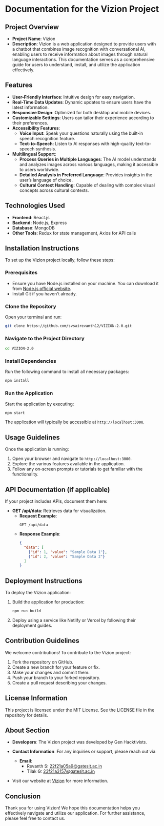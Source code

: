 # Documentation for the Vizion Project

## Project Overview

- **Project Name**: Vizion
- **Description**: Vizion is a web application designed to provide users with a chatbot that combines image recognition with conversational AI, enabling users to receive information about images through natural language interactions. This documentation serves as a comprehensive guide for users to understand, install, and utilize the application effectively.

## Features

- **User-Friendly Interface**: Intuitive design for easy navigation.
- **Real-Time Data Updates**: Dynamic updates to ensure users have the latest information.
- **Responsive Design**: Optimized for both desktop and mobile devices.
- **Customizable Settings**: Users can tailor their experience according to their preferences.
- **Accessibility Features**:
  - **Voice Input**: Speak your questions naturally using the built-in speech recognition feature.
  - **Text-to-Speech**: Listen to AI responses with high-quality text-to-speech synthesis.
- **Multilingual Support**: 
  - **Process Queries in Multiple Languages**: The AI model understands and analyzes images across various languages, making it accessible to users worldwide.
  - **Detailed Analysis in Preferred Language**: Provides insights in the user’s language of choice.
  - **Cultural Context Handling**: Capable of dealing with complex visual concepts across cultural contexts.

## Technologies Used

- **Frontend**: React.js
- **Backend**: Node.js, Express
- **Database**: MongoDB
- **Other Tools**: Redux for state management, Axios for API calls

## Installation Instructions

To set up the Vizion project locally, follow these steps:

### Prerequisites

- Ensure you have Node.js installed on your machine. You can download it from [Node.js official website](https://nodejs.org/).
- Install Git if you haven't already.

### Clone the Repository

Open your terminal and run:
```bash
git clone https://github.com/svsairevanth12/VIZION-2.0.git
```

### Navigate to the Project Directory

```bash
cd VIZION-2.0
```

### Install Dependencies

Run the following command to install all necessary packages:
```bash
npm install
```

### Run the Application

Start the application by executing:
```bash
npm start
```
The application will typically be accessible at `http://localhost:3000`.

## Usage Guidelines

Once the application is running:

1. Open your browser and navigate to `http://localhost:3000`.
2. Explore the various features available in the application.
3. Follow any on-screen prompts or tutorials to get familiar with the functionality.

## API Documentation (if applicable)

If your project includes APIs, document them here:

- **GET /api/data**: Retrieves data for visualization.
  - **Request Example**:
    ```http
    GET /api/data
    ```
  - **Response Example**:
    ```json
    {
      "data": [
        {"id": 1, "value": "Sample Data 1"},
        {"id": 2, "value": "Sample Data 2"}
      ]
    }
    ```

## Deployment Instructions

To deploy the Vizion application:

1. Build the application for production:
   ```bash
   npm run build
   ```
2. Deploy using a service like Netlify or Vercel by following their deployment guides.

## Contribution Guidelines

We welcome contributions! To contribute to the Vizion project:

1. Fork the repository on GitHub.
2. Create a new branch for your feature or fix.
3. Make your changes and commit them.
4. Push your branch to your forked repository.
5. Create a pull request describing your changes.

## License Information

This project is licensed under the MIT License. See the LICENSE file in the repository for details.

## About Section

- **Developers**: The Vizion project was developed by Gen Hacktivists.
- **Contact Information**: For any inquiries or support, please reach out via:
  - **Email**:
    - Revanth S: [22f21a05a9@gatesit.ac.in](mailto:22f21a05a9@gatesit.ac.in)
    - Tilak G: [23f21a3157@gatesit.ac.in](mailto:23f21a3157@gatesit.ac.in)

- Visit our website at [Vizion](https://vizion2.netlify.app/) for more information.

## Conclusion

Thank you for using Vizion! We hope this documentation helps you effectively navigate and utilize our application. For further assistance, please feel free to contact us.

